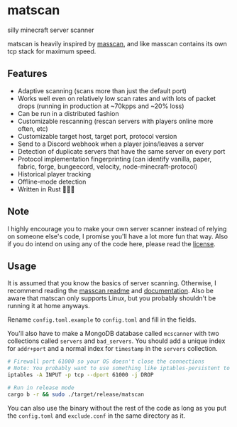 # matscan

silly minecraft server scanner

matscan is heavily inspired by [masscan](https://github.com/robertdavidgraham/masscan), and like masscan contains its own tcp stack for maximum speed.

## Features

- Adaptive scanning (scans more than just the default port)
- Works well even on relatively low scan rates and with lots of packet drops (running in production at ~70kpps and ~20% loss)
- Can be run in a distributed fashion
- Customizable rescanning (rescan servers with players online more often, etc)
- Customizable target host, target port, protocol version
- Send to a Discord webhook when a player joins/leaves a server
- Detection of duplicate servers that have the same server on every port
- Protocol implementation fingerprinting (can identify vanilla, paper, fabric, forge, bungeecord, velocity, node-minecraft-protocol)
- Historical player tracking
- Offline-mode detection
- Written in Rust 🚀🚀🚀

## Note

I highly encourage you to make your own server scanner instead of relying on someone else's code, I promise you'll have a lot more fun that way.
Also if you do intend on using any of the code here, please read the [license](LICENSE).

## Usage

It is assumed that you know the basics of server scanning. Otherwise, I recommend reading the [masscan readme](https://github.com/robertdavidgraham/masscan/blob/master/README.md) and [documentation](https://github.com/robertdavidgraham/masscan/blob/master/doc/masscan.8.markdown). Also be aware that matscan only supports Linux, but you probably shouldn't be running it at home anyways.

Rename `config.toml.example` to `config.toml` and fill in the fields.

You'll also have to make a MongoDB database called `mcscanner` with two collections called `servers` and `bad_servers`. You should add a unique index for `addr+port` and a normal index for `timestamp` in the `servers` collection.

```sh
# Firewall port 61000 so your OS doesn't close the connections
# Note: You probably want to use something like iptables-persistent to save this across reboots
iptables -A INPUT -p tcp --dport 61000 -j DROP

# Run in release mode
cargo b -r && sudo ./target/release/matscan
```

You can also use the binary without the rest of the code as long as you put the `config.toml` and `exclude.conf` in the same directory as it.
